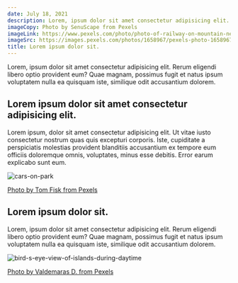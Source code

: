```yaml
---
date: July 18, 2021
description: Lorem, ipsum dolor sit amet consectetur adipisicing elit. Rerum eligendi libero optio provident eum? Quae magnam, possimus fugit et natus ipsum voluptatem nulla ea quisquam iste, similique odit accusantium dolorem.
imageCopy: Photo by SenuScape from Pexels
imageLink: https://www.pexels.com/photo/photo-of-railway-on-mountain-near-houses-1658967/
imageSrc: https://images.pexels.com/photos/1658967/pexels-photo-1658967.jpeg?auto=compress&cs=tinysrgb&w=1280
title: Lorem ipsum dolor sit.
---
```


Lorem, ipsum dolor sit amet consectetur adipisicing elit. Rerum eligendi libero optio provident eum? Quae magnam, possimus fugit et natus ipsum voluptatem nulla ea quisquam iste, similique odit accusantium dolorem.

## Lorem ipsum dolor sit amet consectetur adipisicing elit.

Lorem ipsum, dolor sit amet consectetur adipisicing elit. Ut vitae iusto consectetur nostrum quas quis excepturi corporis. Iste, cupiditate a perspiciatis molestias provident blanditiis accusantium ex tempore eum officiis doloremque omnis, voluptates, minus esse debitis. Error earum explicabo sunt eum.

![cars-on-park](https://images.pexels.com/photos/2136360/pexels-photo-2136360.jpeg?auto=compress&cs=tinysrgb&w=640)

[Photo by Tom Fisk from Pexels](https://www.pexels.com/photo/cars-on-park-2136360/)

## Lorem ipsum dolor sit.

Lorem, ipsum dolor sit amet consectetur adipisicing elit. Rerum eligendi libero optio provident eum? Quae magnam, possimus fugit et natus ipsum voluptatem nulla ea quisquam iste, similique odit accusantium dolorem.

![bird-s-eye-view-of-islands-during-daytime](https://images.pexels.com/photos/2876098/pexels-photo-2876098.jpeg?auto=compress&cs=tinysrgb&w=640)

[Photo by Valdemaras D. from Pexels](https://www.pexels.com/photo/bird-s-eye-view-of-islands-during-daytime-2876098/)